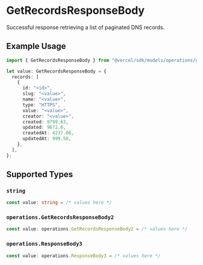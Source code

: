 # GetRecordsResponseBody

Successful response retrieving a list of paginated DNS records.

## Example Usage

```typescript
import { GetRecordsResponseBody } from "@vercel/sdk/models/operations/getrecords.js";

let value: GetRecordsResponseBody = {
  records: [
    {
      id: "<id>",
      slug: "<value>",
      name: "<value>",
      type: "HTTPS",
      value: "<value>",
      creator: "<value>",
      created: 9799.63,
      updated: 9672.6,
      createdAt: 4237.06,
      updatedAt: 999.58,
    },
  ],
};
```

## Supported Types

### `string`

```typescript
const value: string = /* values here */
```

### `operations.GetRecordsResponseBody2`

```typescript
const value: operations.GetRecordsResponseBody2 = /* values here */
```

### `operations.ResponseBody3`

```typescript
const value: operations.ResponseBody3 = /* values here */
```

